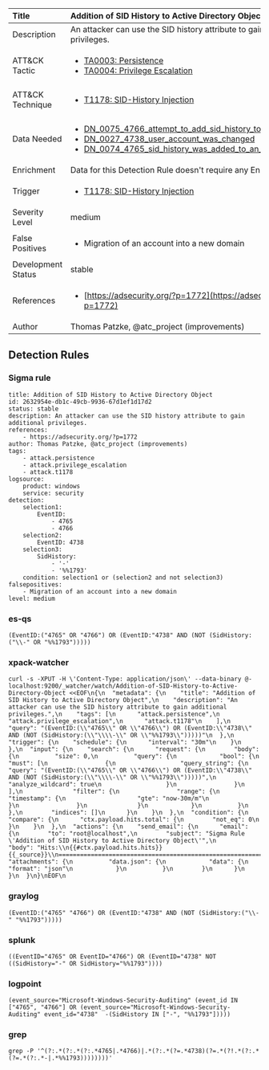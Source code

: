 | Title                | Addition of SID History to Active Directory Object                                                                                                                                                 |
|:---------------------|:------------------------------------------------------------------------------------------------------------------------------------------------------------|
| Description          | An attacker can use the SID history attribute to gain additional privileges.                                                                                                                                           |
| ATT&amp;CK Tactic    |  <ul><li>[TA0003: Persistence](https://attack.mitre.org/tactics/TA0003)</li><li>[TA0004: Privilege Escalation](https://attack.mitre.org/tactics/TA0004)</li></ul>  |
| ATT&amp;CK Technique | <ul><li>[T1178: SID-History Injection](https://attack.mitre.org/techniques/T1178)</li></ul>  |
| Data Needed          | <ul><li>[DN_0075_4766_attempt_to_add_sid_history_to_an_account_failed](../Data_Needed/DN_0075_4766_attempt_to_add_sid_history_to_an_account_failed.md)</li><li>[DN_0027_4738_user_account_was_changed](../Data_Needed/DN_0027_4738_user_account_was_changed.md)</li><li>[DN_0074_4765_sid_history_was_added_to_an_account](../Data_Needed/DN_0074_4765_sid_history_was_added_to_an_account.md)</li></ul>  |
| Enrichment           |  Data for this Detection Rule doesn't require any Enrichments.  |
| Trigger              | <ul><li>[T1178: SID-History Injection](../Triggers/T1178.md)</li></ul>  |
| Severity Level       | medium |
| False Positives      | <ul><li>Migration of an account into a new domain</li></ul>  |
| Development Status   | stable |
| References           | <ul><li>[https://adsecurity.org/?p=1772](https://adsecurity.org/?p=1772)</li></ul>  |
| Author               | Thomas Patzke, @atc_project (improvements) |


## Detection Rules

### Sigma rule

```
title: Addition of SID History to Active Directory Object
id: 2632954e-db1c-49cb-9936-67d1ef1d17d2
status: stable
description: An attacker can use the SID history attribute to gain additional privileges.
references:
    - https://adsecurity.org/?p=1772
author: Thomas Patzke, @atc_project (improvements)
tags:
    - attack.persistence
    - attack.privilege_escalation
    - attack.t1178
logsource:
    product: windows
    service: security
detection:
    selection1:
        EventID:
            - 4765
            - 4766
    selection2:
        EventID: 4738
    selection3:
        SidHistory: 
            - '-'
            - '%%1793'
    condition: selection1 or (selection2 and not selection3)
falsepositives:
    - Migration of an account into a new domain
level: medium

```





### es-qs
    
```
(EventID:("4765" OR "4766") OR (EventID:"4738" AND (NOT (SidHistory:("\\-" OR "%%1793")))))
```


### xpack-watcher
    
```
curl -s -XPUT -H \'Content-Type: application/json\' --data-binary @- localhost:9200/_watcher/watch/Addition-of-SID-History-to-Active-Directory-Object <<EOF\n{\n  "metadata": {\n    "title": "Addition of SID History to Active Directory Object",\n    "description": "An attacker can use the SID history attribute to gain additional privileges.",\n    "tags": [\n      "attack.persistence",\n      "attack.privilege_escalation",\n      "attack.t1178"\n    ],\n    "query": "(EventID:(\\"4765\\" OR \\"4766\\") OR (EventID:\\"4738\\" AND (NOT (SidHistory:(\\"\\\\-\\" OR \\"%%1793\\")))))"\n  },\n  "trigger": {\n    "schedule": {\n      "interval": "30m"\n    }\n  },\n  "input": {\n    "search": {\n      "request": {\n        "body": {\n          "size": 0,\n          "query": {\n            "bool": {\n              "must": [\n                {\n                  "query_string": {\n                    "query": "(EventID:(\\"4765\\" OR \\"4766\\") OR (EventID:\\"4738\\" AND (NOT (SidHistory:(\\"\\\\-\\" OR \\"%%1793\\")))))",\n                    "analyze_wildcard": true\n                  }\n                }\n              ],\n              "filter": {\n                "range": {\n                  "timestamp": {\n                    "gte": "now-30m/m"\n                  }\n                }\n              }\n            }\n          }\n        },\n        "indices": []\n      }\n    }\n  },\n  "condition": {\n    "compare": {\n      "ctx.payload.hits.total": {\n        "not_eq": 0\n      }\n    }\n  },\n  "actions": {\n    "send_email": {\n      "email": {\n        "to": "root@localhost",\n        "subject": "Sigma Rule \'Addition of SID History to Active Directory Object\'",\n        "body": "Hits:\\n{{#ctx.payload.hits.hits}}{{_source}}\\n================================================================================\\n{{/ctx.payload.hits.hits}}",\n        "attachments": {\n          "data.json": {\n            "data": {\n              "format": "json"\n            }\n          }\n        }\n      }\n    }\n  }\n}\nEOF\n
```


### graylog
    
```
(EventID:("4765" "4766") OR (EventID:"4738" AND (NOT (SidHistory:("\\-" "%%1793")))))
```


### splunk
    
```
((EventID="4765" OR EventID="4766") OR (EventID="4738" NOT ((SidHistory="-" OR SidHistory="%%1793"))))
```


### logpoint
    
```
(event_source="Microsoft-Windows-Security-Auditing" (event_id IN ["4765", "4766"] OR (event_source="Microsoft-Windows-Security-Auditing" event_id="4738"  -(SidHistory IN ["-", "%%1793"]))))
```


### grep
    
```
grep -P '^(?:.*(?:.*(?:.*4765|.*4766)|.*(?:.*(?=.*4738)(?=.*(?!.*(?:.*(?=.*(?:.*-|.*%%1793))))))))'
```



